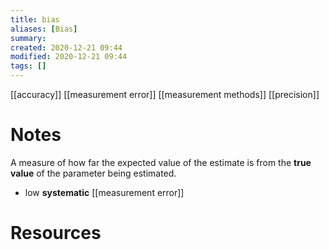 ```yaml
---
title: bias
aliases: [Bias]
summary: 
created: 2020-12-21 09:44
modified: 2020-12-21 09:44
tags: []
---
```


[[accuracy]]
[[measurement error]]
[[measurement methods]]
[[precision]]

# Notes
A measure of how far the expected value of the estimate is from the **true value** of the parameter being estimated.

- low **systematic** [[measurement error]]

# Resources